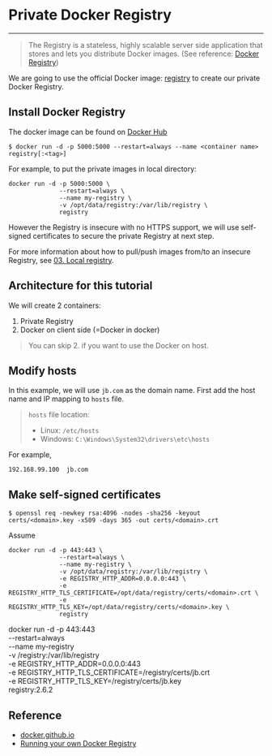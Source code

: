 # Private Docker Registry
---

> The Registry is a stateless, highly scalable server side application that stores and lets you distribute Docker images. (See reference: [Docker Registry](https://docs.docker.com/registry/))

We are going to use the official Docker image: [registry](https://hub.docker.com/_/registry/) to create our private Docker Registry. 


## Install Docker Registry

The docker image can be found on [Docker Hub](https://hub.docker.com/_/registry/)

```
$ docker run -d -p 5000:5000 --restart=always --name <container name> registry[:<tag>]
```

For example, to put the private images in local directory:

```
docker run -d -p 5000:5000 \
              --restart=always \
              --name my-registry \
              -v /opt/data/registry:/var/lib/registry \
              registry
```


However the Registry is insecure with no HTTPS support, we will use self-signed certificates to secure the private Registry at next step.

For more information about how to pull/push images from/to an insecure Registry, see [03. Local registry]().



## Architecture for this tutorial

We will create 2 containers:
1. Private Registry
2. Docker on client side (=Docker in docker)

> You can skip 2. if you want to use the Docker on host.





## Modify hosts

In this example, we will use `jb.com` as the domain name.
First add the host name and IP mapping to `hosts` file.

> `hosts` file location:
> - Linux: `/etc/hosts`
> - Windows: `C:\Windows\System32\drivers\etc\hosts`

For example,

```
192.168.99.100  jb.com 
```

## Make self-signed certificates

```
$ openssl req -newkey rsa:4096 -nodes -sha256 -keyout certs/<domain>.key -x509 -days 365 -out certs/<domain>.crt
```

Assume 


```
docker run -d -p 443:443 \
              --restart=always \
              --name my-registry \
              -v /opt/data/registry:/var/lib/registry \
              -e REGISTRY_HTTP_ADDR=0.0.0.0:443 \
              -e REGISTRY_HTTP_TLS_CERTIFICATE=/opt/data/registry/certs/<domain>.crt \
              -e REGISTRY_HTTP_TLS_KEY=/opt/data/registry/certs/<domain>.key \
              registry
```

docker run -d -p 443:443 \
              --restart=always \
              --name my-registry  \
              -v /registry:/var/lib/registry \
              -e REGISTRY_HTTP_ADDR=0.0.0.0:443 \
              -e REGISTRY_HTTP_TLS_CERTIFICATE=/registry/certs/jb.crt \
              -e REGISTRY_HTTP_TLS_KEY=/registry/certs/jb.key \
              registry:2.6.2



## Reference

- [docker.github.io](https://github.com/docker/docker.github.io/blob/master/registry/deploying.md)
- [Running your own Docker Registry](https://www.admintome.com/blog/running-your-own-docker-registry/)